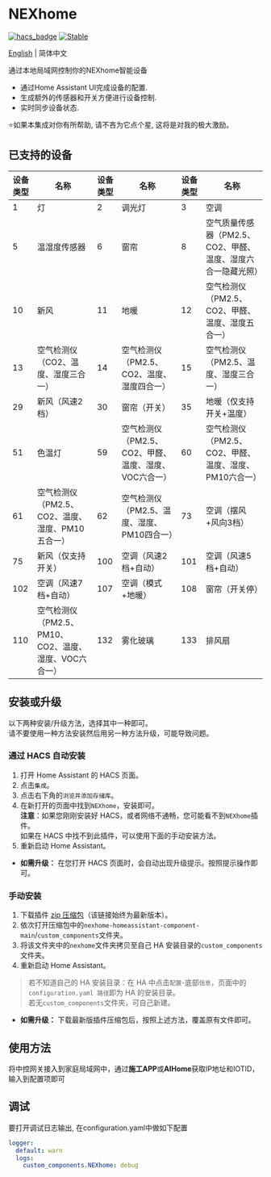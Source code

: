 # NEXhome
[![hacs_badge](https://img.shields.io/badge/HACS-Default-orange.svg)](https://github.com/hacs/integration)
[![Stable](https://img.shields.io/github/v/release/nexhome-org/nexhome-homeassistant-component)](https://github.com/nexhome-org/nexhome-homeassistant-component/releases/latest)

[English](https://github.com/nexhome-org/nexhome-homeassistant-component/blob/main/README.md) | 简体中文

通过本地局域网控制你的NEXhome智能设备

- 通过Home Assistant UI完成设备的配置.
- 生成额外的传感器和开关方便进行设备控制.
- 实时同步设备状态.

⭐如果本集成对你有所帮助, 请不吝为它点个星, 这将是对我的极大激励。

## 已支持的设备
| 设备类型 | 名称 | 设备类型 | 名称 | 设备类型 | 名称 |
|------|----|------|----|------|----|
| 1 | 灯 | 2 | 调光灯 | 3 | 空调 |
| 5 | 温湿度传感器 | 6 | 窗帘 | 8 | 空气质量传感器（PM2.5、CO2、甲醛、温度、湿度六合一隐藏光照） |
| 10 | 新风 | 11 | 地暖 | 12 | 空气检测仪（PM2.5、CO2、甲醛、温度、湿度五合一） |
| 13 | 空气检测仪（CO2、温度、湿度三合一） | 14 | 空气检测仪（PM2.5、CO2、温度、湿度四合一） | 15 | 空气检测仪（PM2.5、温度、湿度三合一） |
| 29 | 新风（风速2档） | 30 | 窗帘（开关） | 35 | 地暖（仅支持开关+温度） |
| 51 | 色温灯 | 59 | 空气检测仪（PM2.5、CO2、甲醛、温度、湿度、VOC六合一） | 60 | 空气检测仪（PM2.5、CO2、甲醛、温度、湿度、PM10六合一） |
| 61 | 空气检测仪（PM2.5、CO2、温度、湿度、PM10五合一） | 62 | 空气检测仪（PM2.5、温度、湿度、PM10四合一） | 73 | 空调（摆风+风向3档） |
| 75 | 新风（仅支持开关） | 100 | 空调（风速2档+自动） | 101 | 空调（风速5档+自动） |
| 102 | 空调（风速7档+自动） | 107 | 空调（模式+地暖） | 108 | 窗帘（开关停） |
| 110 | 空气检测仪（PM2.5、PM10、CO2、温度、湿度、VOC六合一） | 132 | 雾化玻璃 | 133 | 排风扇 |
## 安装或升级

以下两种安装/升级方法，选择其中一种即可。  
请不要使用一种方法安装然后用另一种方法升级，可能导致问题。

### 通过 HACS 自动安装

1. 打开 Home Assistant 的 HACS 页面。
2. 点击`集成`。
3. 点击右下角的`浏览并添加存储库`。
4. 在新打开的页面中找到`NEXhome`，安装即可。  
   **注意**：如果您刚刚安装好 HACS，或者网络不通畅，您可能看不到`NEXhome`插件。  
   如果在 HACS 中找不到此插件，可以使用下面的手动安装方法。
5. 重新启动 Home Assistant。

- **如需升级：** 在您打开 HACS 页面时，会自动出现升级提示。按照提示操作即可。

### 手动安装
1. 下载插件 [zip 压缩包](https://github.com/nexhome-org/nexhome-homeassistant-component/archive/refs/heads/main.zip)（该链接始终为最新版本）。
2. 依次打开压缩包中的`nexhome-homeassistant-component-main`/`custom_components`文件夹。
3. 将该文件夹中的`nexhome`文件夹拷贝至自己 HA 安装目录的`custom_components`文件夹。
4. 重新启动 Home Assistant。

> 若不知道自己的 HA 安装目录：在 HA 中点击`配置`-底部`信息`，页面中的`configuration.yaml 路径`即为 HA 的安装目录。  
> 若无`custom_components`文件夹，可自己新建。

- **如需升级：** 下载最新版插件压缩包后，按照上述方法，覆盖原有文件即可。

## 使用方法
将中控网关接入到家庭局域网中，通过**施工APP**或**AIHome**获取IP地址和IOTID，输入到配置项即可

## 调试
要打开调试日志输出, 在configuration.yaml中做如下配置
```yaml
logger:
  default: warn
  logs:
    custom_components.NEXhome: debug
```
